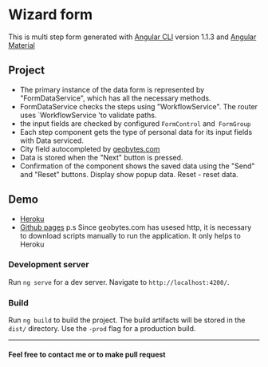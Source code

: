 # Wizard form

This is multi step form generated with [Angular CLI](https://github.com/angular/angular-cli) version 1.1.3 and [Angular Material](https://material.angular.io/)

## Project

- The primary instance of the data form is represented by "FormDataService", which has all the necessary methods.
- FormDataService checks the steps using "WorkflowService". The router uses `WorkflowService 'to validate paths.
- the input fields are checked by configured `FormControl` and` FormGroup`
- Each step component gets the type of personal data for its input fields with Data serviced.
- City field autocompleted by [geobytes.com](http://geobytes.com/)
- Data is stored when the "Next" button is pressed.
- Confirmation of the component shows the saved data using the "Send" and "Reset" buttons. Display show popup data. Reset - reset data.

## Demo
- [Heroku](https://fast-reef-61200.herokuapp.com/personal)
- [Github pages](https://valavanca.github.io/wizard-form/personal)
p.s Since geobytes.com has usesed http, it is necessary to download scripts manually to run the application. It only helps to Heroku

### Development server

Run `ng serve` for a dev server. Navigate to `http://localhost:4200/`. 

### Build

Run `ng build` to build the project. The build artifacts will be stored in the `dist/` directory. Use the `-prod` flag for a production build.

___

#### Feel free to contact me or to make pull request

